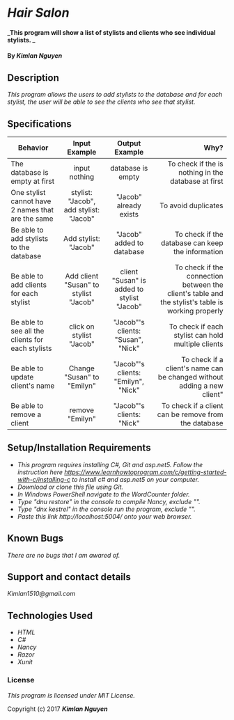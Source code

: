 # _Hair Salon_

#### _This program will show a list of stylists and clients who see individual stylists. _

#### By _**Kimlan Nguyen**_

## Description

_This program allows the users to add stylists to the database and for each stylist, the user will be able to see the clients who see that stylist._

## Specifications

 | Behavior   |Input Example   | Output Example      | Why?|
 |----------------       |:----------:    |:------------:        |---------:|
 |The database is empty at first | input nothing | database is empty | To check if the is nothing in the database at first |
 |One stylist cannot have 2 names that are the same| stylist: "Jacob", add stylist: "Jacob"| "Jacob" already exists| To avoid duplicates |
 |Be able to add stylists to the database | Add stylist: "Jacob" | "Jacob" added to database  | To check if the database can keep the information |
 |Be able to add clients for each stylist | Add client "Susan" to stylist "Jacob" | client "Susan" is added to stylist "Jacob" | To check if the connection between the client's table and the stylist's table is working properly|
 |Be able to see all the clients for each stylists| click on stylist "Jacob"| "Jacob"'s clients: "Susan", "Nick" | To check if each stylist can hold multiple clients|
 |Be able to update client's name | Change "Susan" to "Emilyn" | "Jacob"'s clients: "Emilyn", "Nick" | To check if a client's name can be changed without adding a new client"|
 |Be able to remove a client | remove "Emilyn" | "Jacob"'s clients: "Nick" | To check if a client can be remove from the database|  




## Setup/Installation Requirements
* _This program requires installing C#, Git and asp.net5. Follow the instruction here https://www.learnhowtoprogram.com/c/getting-started-with-c/installing-c to install c# and asp.net5 on your computer._
* _Download or clone this file using Git._
* _In Windows PowerShell navigate to the WordCounter folder._
* _Type "dnu restore" in the console to compile Nancy, exclude ""._
* _Type "dnx kestrel" in the console run the program, exclude ""._
* _Paste this link http://localhost:5004/ onto your web browser._

## Known Bugs

_There are no bugs that I am awared of._

## Support and contact details

_Kimlan1510@gmail.com_

## Technologies Used

* _HTML_
* _C#_
* _Nancy_
* _Razor_
* _Xunit_


### License

*This program is licensed under MIT License.*

Copyright (c) 2017 **_Kimlan Nguyen_**
